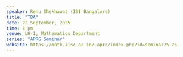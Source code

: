 ```yaml
---
speaker: Renu Shekhawat (ISI Bangalore)
title: "TBA"
date: 22 September, 2025
time: 3 pm
venue: LH-1, Mathematics Department
series: "APRG Seminar"
website: https://math.iisc.ac.in/~aprg/index.php?id=seminar25-26
---
```


